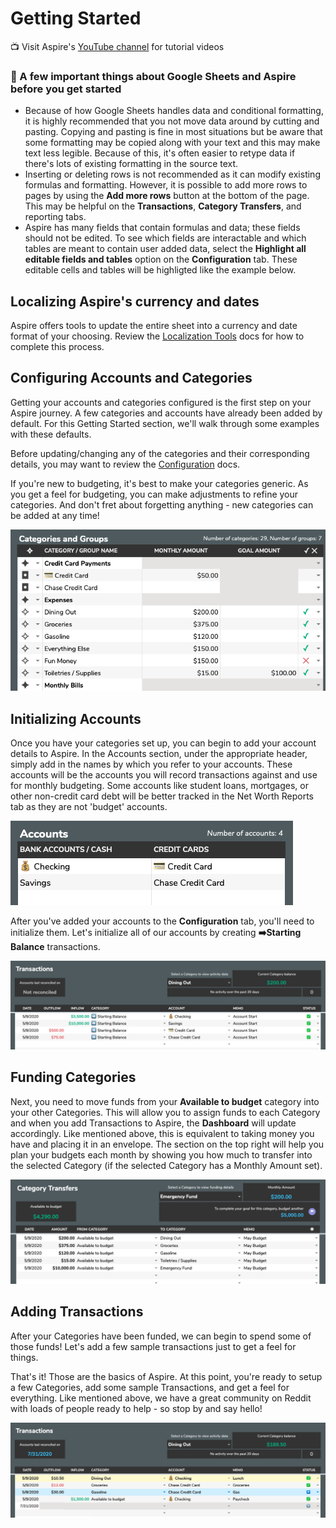# Getting Started

📺 Visit Aspire's [YouTube channel](https://www.youtube.com/c/AspireBudgeting) for tutorial videos

### 📌 A few important things about Google Sheets and Aspire before you get started

* Because of how Google Sheets handles data and conditional formatting, it is highly recommended that you not move data around by cutting and pasting. Copying and pasting is fine in most situations but be aware that some formatting may be copied along with your text and this may make text less legible. Because of this, it's often easier to retype data if there's lots of existing formatting in the source text.
* Inserting or deleting rows is not recommended as it can modify existing formulas and formatting. However, it is possible to add more rows to pages by using the **Add more rows** button at the bottom of the page. This may be helpful on the **Transactions**, **Category Transfers**, and reporting tabs.
* Aspire has many fields that contain formulas and data; these fields should not be edited. To see which fields are interactable and which tables are meant to contain user added data, select the **Highlight all editable fields and tables** option on the **Configuration** tab. These editable cells and tables will be highligted like the example below.

## Localizing Aspire's currency and dates

Aspire offers tools to update the entire sheet into a currency and date format of your choosing. Review the [Localization Tools](spreadsheet-tabs/localization-tools.md) docs for how to complete this process.

## Configuring Accounts and Categories

Getting your accounts and categories configured is the first step on your Aspire journey. A few categories and accounts have already been added by default. For this Getting Started section, we'll walk through some examples with these defaults.

Before updating/changing any of the categories and their corresponding details, you may want to review the [Configuration](spreadsheet-tabs/configuration.md) docs.

If you're new to budgeting, it's best to make your categories generic. As you get a feel for budgeting, you can make adjustments to refine your categories. And don't fret about forgetting anything - new categories can be added at any time!

![](.gitbook/assets/categories%20%281%29.png)

## Initializing Accounts

Once you have your categories set up, you can begin to add your account details to Aspire. In the Accounts section, under the appropriate header, simply add in the names by which you refer to your accounts. These accounts will be the accounts you will record transactions against and use for monthly budgeting. Some accounts like student loans, mortgages, or other non-credit card debt will be better tracked in the Net Worth Reports tab as they are not 'budget' accounts.

![](.gitbook/assets/accounts.png)

After you've added your accounts to the **Configuration** tab, you'll need to initialize them. Let's initialize all of our accounts by creating **➡️Starting Balance** transactions.

![](.gitbook/assets/starting_balance%20%282%29.png)

## Funding Categories

Next, you need to move funds from your **Available to budget** category into your other Categories. This will allow you to assign funds to each Category and when you add Transactions to Aspire, the **Dashboard** will update accordingly. Like mentioned above, this is equivalent to taking money you have and placing it in an envelope. The section on the top right will help you plan your budgets each month by showing you how much to transfer into the selected Category \(if the selected Category has a Monthly Amount set\).

![](.gitbook/assets/transfers.png)

## Adding Transactions

After your Categories have been funded, we can begin to spend some of those funds! Let's add a few sample transactions just to get a feel for things.

That's it! Those are the basics of Aspire. At this point, you're ready to setup a few Categories, add some sample Transactions, and get a feel for everything. Like mentioned above, we have a great community on Reddit with loads of people ready to help - so stop by and say hello!

![](.gitbook/assets/sample_transactions%20%281%29.png)


